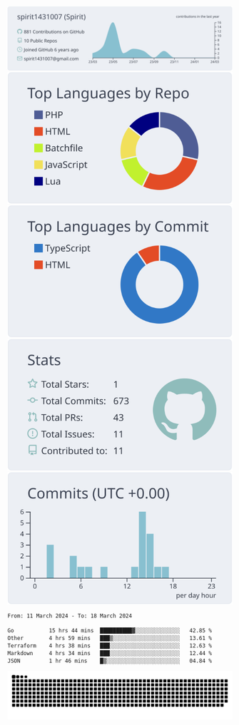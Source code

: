[![](https://raw.githubusercontent.com/spirit1431007/spirit1431007/master/profile-summary-card-output/nord_bright/0-profile-details.svg)](https://git.io/spiritx)
[![](https://raw.githubusercontent.com/spirit1431007/spirit1431007/master/profile-summary-card-output/nord_bright/1-repos-per-language.svg)](https://git.io/spiritx) [![](https://raw.githubusercontent.com/spirit1431007/spirit1431007/master/profile-summary-card-output/nord_bright/2-most-commit-language.svg)](https://git.io/spiritx)
[![](https://raw.githubusercontent.com/spirit1431007/spirit1431007/master/profile-summary-card-output/nord_bright/3-stats.svg)](https://git.io/spiritx) [![](https://raw.githubusercontent.com/spirit1431007/spirit1431007/master/profile-summary-card-output/nord_bright/4-productive-time.svg)](https://git.io/spiritx)

<!--START_SECTION:waka-->

```txt
From: 11 March 2024 - To: 18 March 2024

Go           15 hrs 44 mins  ██████████▓░░░░░░░░░░░░░░   42.85 %
Other        4 hrs 59 mins   ███▒░░░░░░░░░░░░░░░░░░░░░   13.61 %
Terraform    4 hrs 38 mins   ███░░░░░░░░░░░░░░░░░░░░░░   12.63 %
Markdown     4 hrs 34 mins   ███░░░░░░░░░░░░░░░░░░░░░░   12.44 %
JSON         1 hr 46 mins    █▒░░░░░░░░░░░░░░░░░░░░░░░   04.84 %
```

<!--END_SECTION:waka-->

![contribution](https://github.com/spirit1431007/spirit1431007/blob/output/github-contribution-grid-snake.svg)
